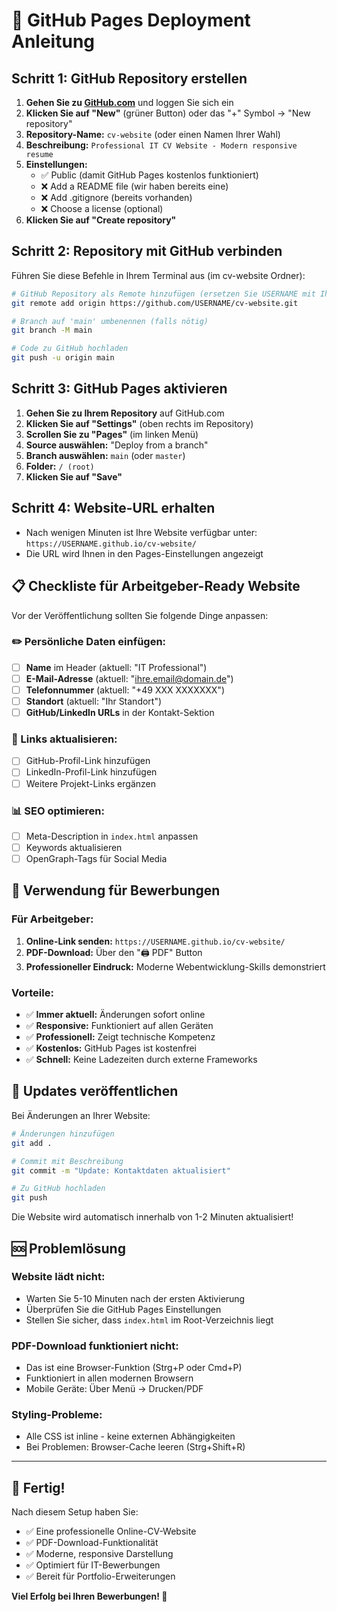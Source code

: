 # 🚀 GitHub Pages Deployment Anleitung

## Schritt 1: GitHub Repository erstellen

1. **Gehen Sie zu [GitHub.com](https://github.com)** und loggen Sie sich ein
2. **Klicken Sie auf "New"** (grüner Button) oder das "+" Symbol → "New repository"
3. **Repository-Name:** `cv-website` (oder einen Namen Ihrer Wahl)
4. **Beschreibung:** `Professional IT CV Website - Modern responsive resume`
5. **Einstellungen:**
   - ✅ Public (damit GitHub Pages kostenlos funktioniert)
   - ❌ Add a README file (wir haben bereits eine)
   - ❌ Add .gitignore (bereits vorhanden)
   - ❌ Choose a license (optional)
6. **Klicken Sie auf "Create repository"**

## Schritt 2: Repository mit GitHub verbinden

Führen Sie diese Befehle in Ihrem Terminal aus (im cv-website Ordner):

```bash
# GitHub Repository als Remote hinzufügen (ersetzen Sie USERNAME mit Ihrem GitHub-Username)
git remote add origin https://github.com/USERNAME/cv-website.git

# Branch auf 'main' umbenennen (falls nötig)
git branch -M main

# Code zu GitHub hochladen
git push -u origin main
```

## Schritt 3: GitHub Pages aktivieren

1. **Gehen Sie zu Ihrem Repository** auf GitHub.com
2. **Klicken Sie auf "Settings"** (oben rechts im Repository)
3. **Scrollen Sie zu "Pages"** (im linken Menü)
4. **Source auswählen:** "Deploy from a branch"
5. **Branch auswählen:** `main` (oder `master`)
6. **Folder:** `/ (root)`
7. **Klicken Sie auf "Save"**

## Schritt 4: Website-URL erhalten

- Nach wenigen Minuten ist Ihre Website verfügbar unter:
  `https://USERNAME.github.io/cv-website/`
- Die URL wird Ihnen in den Pages-Einstellungen angezeigt

## 📋 Checkliste für Arbeitgeber-Ready Website

Vor der Veröffentlichung sollten Sie folgende Dinge anpassen:

### ✏️ Persönliche Daten einfügen:
- [ ] **Name** im Header (aktuell: "IT Professional")
- [ ] **E-Mail-Adresse** (aktuell: "ihre.email@domain.de")
- [ ] **Telefonnummer** (aktuell: "+49 XXX XXXXXXX")
- [ ] **Standort** (aktuell: "Ihr Standort")
- [ ] **GitHub/LinkedIn URLs** in der Kontakt-Sektion

### 🔗 Links aktualisieren:
- [ ] GitHub-Profil-Link hinzufügen
- [ ] LinkedIn-Profil-Link hinzufügen
- [ ] Weitere Projekt-Links ergänzen

### 📊 SEO optimieren:
- [ ] Meta-Description in `index.html` anpassen
- [ ] Keywords aktualisieren
- [ ] OpenGraph-Tags für Social Media

## 🎯 Verwendung für Bewerbungen

### Für Arbeitgeber:
1. **Online-Link senden:** `https://USERNAME.github.io/cv-website/`
2. **PDF-Download:** Über den "🖨️ PDF" Button
3. **Professioneller Eindruck:** Moderne Webentwicklung-Skills demonstriert

### Vorteile:
- ✅ **Immer aktuell:** Änderungen sofort online
- ✅ **Responsive:** Funktioniert auf allen Geräten
- ✅ **Professionell:** Zeigt technische Kompetenz
- ✅ **Kostenlos:** GitHub Pages ist kostenfrei
- ✅ **Schnell:** Keine Ladezeiten durch externe Frameworks

## 🔄 Updates veröffentlichen

Bei Änderungen an Ihrer Website:

```bash
# Änderungen hinzufügen
git add .

# Commit mit Beschreibung
git commit -m "Update: Kontaktdaten aktualisiert"

# Zu GitHub hochladen
git push
```

Die Website wird automatisch innerhalb von 1-2 Minuten aktualisiert!

## 🆘 Problemlösung

### Website lädt nicht:
- Warten Sie 5-10 Minuten nach der ersten Aktivierung
- Überprüfen Sie die GitHub Pages Einstellungen
- Stellen Sie sicher, dass `index.html` im Root-Verzeichnis liegt

### PDF-Download funktioniert nicht:
- Das ist eine Browser-Funktion (Strg+P oder Cmd+P)
- Funktioniert in allen modernen Browsern
- Mobile Geräte: Über Menü → Drucken/PDF

### Styling-Probleme:
- Alle CSS ist inline - keine externen Abhängigkeiten
- Bei Problemen: Browser-Cache leeren (Strg+Shift+R)

---

## 🎉 Fertig!

Nach diesem Setup haben Sie:
- ✅ Eine professionelle Online-CV-Website
- ✅ PDF-Download-Funktionalität
- ✅ Moderne, responsive Darstellung
- ✅ Optimiert für IT-Bewerbungen
- ✅ Bereit für Portfolio-Erweiterungen

**Viel Erfolg bei Ihren Bewerbungen! 🚀**